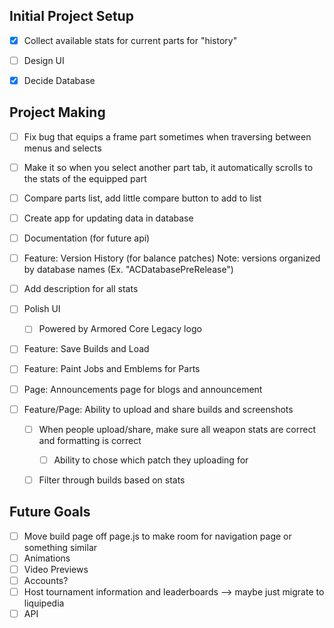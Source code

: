 ## Initial Project Setup
- [x] Collect available stats for current parts for "history"
- [ ] Design UI
- [x] Decide Database


## Project Making
- [ ] Fix bug that equips a frame part sometimes when traversing between menus and selects

- [ ] Make it so when you select another part tab, it automatically scrolls to the stats of the equipped part

- [ ] Compare parts list, add little compare button to add to list

- [ ] Create app for updating data in database

- [ ] Documentation (for future api)

- [ ] Feature: Version History (for balance patches)
Note: versions organized by database names (Ex. "ACDatabasePreRelease") 

- [ ] Add description for all stats

- [ ] Polish UI
    - [ ] Powered by Armored Core Legacy logo

- [ ] Feature: Save Builds and Load

- [ ] Feature: Paint Jobs and Emblems for Parts

- [ ] Page: Announcements page for blogs and announcement

- [ ] Feature/Page: Ability to upload and share builds and screenshots
    - [ ] When people upload/share, make sure all weapon stats are correct and formatting is correct
        - [ ] Ability to chose which patch they uploading for
    - [ ] Filter through builds based on stats


## Future Goals
- [ ] Move build page off page.js to make room for navigation page or something similar
- [ ] Animations
- [ ] Video Previews
- [ ] Accounts?
- [ ] Host tournament information and leaderboards --> maybe just migrate to liquipedia
- [ ] API